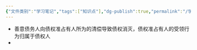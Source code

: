 ```yaml
---
{"文件类别":"学习笔记","tags":["知识点"],"dg-publish":true,"permalink":"/学习笔记/知识点cheese/债权准占有人规则/","dgPassFrontmatter":true}
---
```


- 善意债务人向债权准占有人所为的清偿导致债权消灭，债权准占有人的受领行为归属于债权人
- 